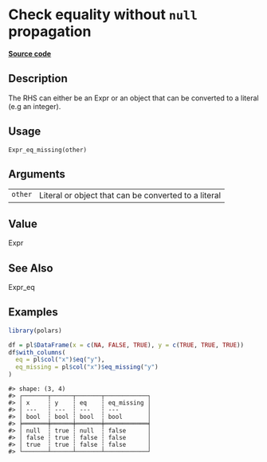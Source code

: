 

# Check equality without <code>null</code> propagation

[**Source code**](https://github.com/pola-rs/r-polars/tree/main/R/expr__expr.R#L417)

## Description

The RHS can either be an Expr or an object that can be converted to a
literal (e.g an integer).

## Usage

<pre><code class='language-R'>Expr_eq_missing(other)
</code></pre>

## Arguments

<table>
<tr>
<td style="white-space: nowrap; font-family: monospace; vertical-align: top">
<code id="Expr_eq_missing_:_other">other</code>
</td>
<td>
Literal or object that can be converted to a literal
</td>
</tr>
</table>

## Value

Expr

## See Also

Expr_eq

## Examples

``` r
library(polars)

df = pl$DataFrame(x = c(NA, FALSE, TRUE), y = c(TRUE, TRUE, TRUE))
df$with_columns(
  eq = pl$col("x")$eq("y"),
  eq_missing = pl$col("x")$eq_missing("y")
)
```

    #> shape: (3, 4)
    #> ┌───────┬──────┬───────┬────────────┐
    #> │ x     ┆ y    ┆ eq    ┆ eq_missing │
    #> │ ---   ┆ ---  ┆ ---   ┆ ---        │
    #> │ bool  ┆ bool ┆ bool  ┆ bool       │
    #> ╞═══════╪══════╪═══════╪════════════╡
    #> │ null  ┆ true ┆ null  ┆ false      │
    #> │ false ┆ true ┆ false ┆ false      │
    #> │ true  ┆ true ┆ false ┆ false      │
    #> └───────┴──────┴───────┴────────────┘
